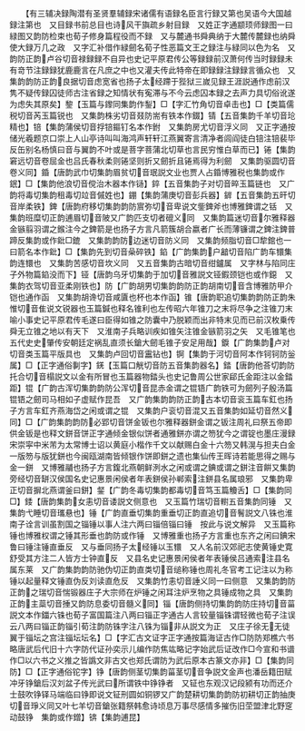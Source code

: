 <!-- { "loadSidebar": true } -->
　　【有三辅决録陶潜有圣贤羣辅録宋诸儒有语録名臣言行録又第也吴语今大国越録注第也　又目録书前总目也诗风干旟疏乡射目録　又姓正字通颛顼师録图一曰緑图又韵防检束也荀子修身篇程役而不録　又与麓通书舜典纳于大麓传麓録也纳舜使大録万几之政　又字汇补借作緑劒名荀子性恶篇文王之録注与緑同以色为名　又韵防正韵卢谷切音禄録録不自异也史记平原君传公等録録前汉萧何传当时録録未有竒节注録録犹鹿鹿言在凡庶之中也又灌夫传此特帝在即録録注録録言循众也　又集韵韵防正韵良据切音虑宽省也扬子太经蹛于狴狱三嵗见録王涯説通作虑前汉隽不疑传録囚徒师古注省録之知情状有寃滞与不今云虑囚本録之去声力具切俗讹遂为虑失其原矣】錅【玉篇与鑗同集韵作鋫】□【字汇竹角切音卓击也】□【类篇儒税切音芮玉篇锐也　又集韵株劣切音叕防耑有铁本作錣】锖【五音集韵千羊切音玱精也】锫【集韵蒲侯切音捊锫鏂钉名本作鉜　又集韵房尤切音浮义同　又正字通按储光羲题京口崇上人山亭诗叫叫海鸿声轩轩江燕翼寄言清净者闾阎徒白锫注锫裴毕反缶别名杨慎曰音与翼韵不叶或是菩字菩蒲北切草也言民穷惟白草而已】锩【集韵窘远切音卷屈金也吕氏春秋柔则锩坚则折又劒折且锩焉得为利劒　又集韵驱圆切音卷义同】錉【唐韵武巾切集韵眉贫切音珉説文业也贾人占錉博雅税也集韵或作鈱】□【集韵他浪切音傥治木器本作铴】錊【五音集韵子对切音晬玉篇链也　又广韵将毒切集韵租毒切竝音傶姓也】錋【集韵蒲庚切音彭兵器】錌【五音集韵五旰切音岸柔铁】錍【唐韵府移切集韵韵防賔弥切音卑说文鈭錍斧也博雅錍谓之铦　又集韵班糜切正韵逋眉切音陂又广韵匹支切者磇义同　又集韵篇迷切音尔雅释器金镞翦羽谓之鍭注今之錍箭是也扬子方言凡箭簇胡合嬴者广长而薄镰谓之錍注錍普蹄反集韵或作鈚□鎞　又集韵韵防边迷切音防义同　又集韵频脂切音□犂錧也一曰箭名本作鈚】□【集韵先到切音喿碎铁】錎【广韵集韵户韽切音陷广韵车镮集韵连镮也　又集韵苦感切音坎义同　又五音集韵古暗切音绀鑪属　又字林与陷同庄子外物篇錎没而下】铔【唐韵乌牙切集韵于加切音雅説文铔鍜颈铠也或作鐚　又集韵衣驾切音亚柔刚铁也】防【广韵胡男切集韵韵防正韵胡南切音含博雅防甲介铠也通作函　又集韵胡谗切音咸匵也杯也本作函】锥【唐韵职追切集韵韵防正韵朱惟切音隹说文锐器也玉篇鍼也释名锥利也左传昭六年锥刀之末将尽争之注锥刀末喻小事史记平原君传毛遂曰臣得如锥之防囊中乃脱颖而出非特末见而已前汉枚乗传舜无立锥之地以有天下　又淮南子兵略训疾如锥矢注锥金镞箭羽之矢　又毛锥笔也五代史史肇传安朝廷定祸乱直须长鎗大劒毛锥子安足用哉】錑【广韵集韵卢对切音类玉篇平版具也　又集韵卢回切音靁钻也】锕【集韵于河切音阿本作钶钶防釡属】□【正字通俗剚字】錓【玉篇口觥切音防五音集韵器名】錔【唐韵他荅切韵防托合切音榻説文以金有所冒也玉篇器物錔头也史记鲁周公世家郈氏金距注以金錔距】锟【广韵古浑切集韵韵防公浑切音昆赤金谓之锟铻广韵铁可为劒列子殷汤篇锟铻之劒司马相如子虚赋作昆吾　又广韵集韵韵防正韵古本切音衮玉篇车釭也扬子方言车釭齐燕海岱之闲或谓之锟　又集韵户衮切音混又五音集韵如延切音然义同】□【广韵集韵韵防必郢切音饼金钣也尔雅释器鉼金谓之钣注周礼曰祭五帝即供金钣是也释文鉼音饼正字通倾金银似饼者通雅鉼亦谓之笏犹今之谓锭也墨庄漫録宋崇寜中米芾为太常博士诏以黄庭小楷作千文以献赐白金十六笏又韩滉与担夫白金一版笏与版犹鉼也今闽瓯湖南皆倾银作饼即鉼之遗也集仙传王晖诗若能思得之赐与金一鉼　又博雅鬴也扬子方言鍑北燕朝鲜洌水之闲或谓之錪或谓之鉼注音餠又集韵旁经切音缾汉侯国名史记惠景闲侯者年表鉼侯孙郸索注鉼县名属琅邪　又集韵卑正切音摒北燕谓釜曰鉼】錖【广韵冬毒切集韵都毒切音笃玉篇觼舌】□【集韵同□】錗【唐韵集韵女恚切音诿説文侧意也　又玉篇竹瑞切音轛五音集韵同锤　又集韵弋睡切音瓗悬也】锤【广韵直垂切集韵重垂切正韵直追切音鬌説文八铢也淮南子诠言训虽割国之锱锤以事人注六两曰锱倍锱曰锤　按此与说文解异　又玉篇称锤也博雅权谓之锤其形垂也韵防或作锤　又博雅重也扬子方言重也东齐之闲曰錪宋鲁曰锤注锤直垂反　又与垂同扬子太经锤以玉镮　又人名前汉郊祀志使黄锤史寛舒受其方注二人皆方士钟直反　又县名史记惠景闲侯者年表锤侯吕通索注县名属东莱　又广韵集韵韵防驰伪切正韵直类切音缒称锤也周礼冬官考工记注以为称锤以起量释文锤直伪反刘读直危反　又集韵竹恚切音諈义同一曰侧意　又集韵韵防正韵之瑞切音惴锻器庄子大宗师在炉锤之闲耳注炉烹物之具锤成物之具　又集韵正韵主蘂切音捶又韵防息委切音髓义同】锱【唐韵侧持切集韵韵防庄持切音菑説文本作鍿六铢也荀子富国篇注八两曰锱正字通古人言较量锱铢谓轻微也荀子注误云八两曰锱正韵锱引荀注韵防铢字注八铢为锱非从説文为正　又庄子徐无无徒翼于锱坛之宫注锱坛坛名】□【字汇古文证字正字通按篇海证古作□防防郑樵六书略唐武后代旧十六字防代证孙奕示儿编作防焦竑略记字始武后证改作□今宣和书谱作□以六书之义推之皆譌文非古文也郑氏谓防为武后原本古篆文亦非】□【集韵同防】□【正字通俗铊字】铮【唐韵侧茎切集韵菑茎切音争説文金声也潘岳籍田赋冲牙铮鎗后汉刘盆子传光武曰所谓铁中铮铮者　又钲也东观汉记段颍有功而还介士鼓吹铮铎马端临曰铮即说文钲刑圆如铜锣又广韵楚耕切集韵韵防初耕切正韵抽庚切音琤义同又叶七羊切音鎗张籍祭韩愈诗顷息万事尽感情多摧伤旧茔盟津北野窆动鼓铮　集韵或作鏳】锛【集韵逋昆】
